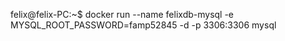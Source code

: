 felix@felix-PC:~$ docker run --name felixdb-mysql -e MYSQL_ROOT_PASSWORD=famp52845 -d -p 3306:3306 mysql
